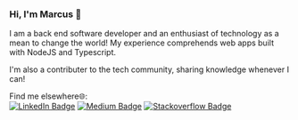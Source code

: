 ### Hi, I'm Marcus 👋

I am a back end software developer and an enthusiast of technology as a mean to change the world! My experience comprehends web apps built with NodeJS and Typescript.

I'm also a contributer to the tech community, sharing knowledge whenever I can!

Find me elsewhere🌐:<br/>
[![LinkedIn Badge](https://img.shields.io/badge/linkedin--CAE4F1?style=flat&logo=linkedin&logoColor=white)](https://www.linkedin.com/in/marcus-castanho/)
[![Medium Badge](https://img.shields.io/badge/medium--CAE4F1?style=flat&logo=medium)](https://medium.com/@marcus-castanho)
[![Stackoverflow Badge](https://img.shields.io/badge/stackoverflow--CAE4F1?style=flat&logo=stackoverflow)](https://stackoverflow.com/users/14689203/marcus-castanho)
